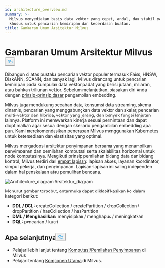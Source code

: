 ```yaml
---
id: architecture_overview.md
summary: >-
  Milvus menyediakan basis data vektor yang cepat, andal, dan stabil yang dibuat
  khusus untuk pencarian kemiripan dan kecerdasan buatan.
title: Gambaran Umum Arsitektur Milvus
---
```

<h1 id="Milvus-Architecture-Overview" class="common-anchor-header">Gambaran Umum Arsitektur Milvus<button data-href="#Milvus-Architecture-Overview" class="anchor-icon" translate="no">
      <svg translate="no"
        aria-hidden="true"
        focusable="false"
        height="20"
        version="1.1"
        viewBox="0 0 16 16"
        width="16"
      >
        <path
          fill="#0092E4"
          fill-rule="evenodd"
          d="M4 9h1v1H4c-1.5 0-3-1.69-3-3.5S2.55 3 4 3h4c1.45 0 3 1.69 3 3.5 0 1.41-.91 2.72-2 3.25V8.59c.58-.45 1-1.27 1-2.09C10 5.22 8.98 4 8 4H4c-.98 0-2 1.22-2 2.5S3 9 4 9zm9-3h-1v1h1c1 0 2 1.22 2 2.5S13.98 12 13 12H9c-.98 0-2-1.22-2-2.5 0-.83.42-1.64 1-2.09V6.25c-1.09.53-2 1.84-2 3.25C6 11.31 7.55 13 9 13h4c1.45 0 3-1.69 3-3.5S14.5 6 13 6z"
        ></path>
      </svg>
    </button></h1><p>Dibangun di atas pustaka pencarian vektor populer termasuk Faiss, HNSW, DiskANN, SCANN, dan banyak lagi, Milvus dirancang untuk pencarian kemiripan pada kumpulan data vektor padat yang berisi jutaan, miliaran, atau bahkan triliunan vektor. Sebelum melanjutkan, biasakan diri Anda dengan <a href="/docs/id/glossary.md">prinsip-prinsip dasar</a> pengambilan embedding.</p>
<p>Milvus juga mendukung pecahan data, konsumsi data streaming, skema dinamis, pencarian yang menggabungkan data vektor dan skalar, pencarian multi-vektor dan hibrida, vektor yang jarang, dan banyak fungsi lanjutan lainnya. Platform ini menawarkan kinerja sesuai permintaan dan dapat dioptimalkan agar sesuai dengan skenario pengambilan embedding apa pun. Kami merekomendasikan penerapan Milvus menggunakan Kubernetes untuk ketersediaan dan elastisitas yang optimal.</p>
<p>Milvus mengadopsi arsitektur penyimpanan bersama yang menampilkan penyimpanan dan pemilahan komputasi serta skalabilitas horizontal untuk node komputasinya. Mengikuti prinsip pemilahan bidang data dan bidang kontrol, Milvus terdiri dari <a href="/docs/id/four_layers.md">empat lapisan</a>: lapisan akses, layanan koordinator, simpul pekerja, dan penyimpanan. Lapisan-lapisan ini saling independen dalam hal penskalaan atau pemulihan bencana.</p>
<p>
  
   <span class="img-wrapper"> <img translate="no" src="/docs/v2.5.x/assets/milvus_architecture.png" alt="Architecture_diagram" class="doc-image" id="architecture_diagram" />
   </span> <span class="img-wrapper"> <span>Arsitektur_diagram</span> </span></p>
<p>Menurut gambar tersebut, antarmuka dapat diklasifikasikan ke dalam kategori berikut:</p>
<ul>
<li><strong>DDL / DCL:</strong> createCollection / createPartition / dropCollection / dropPartition / hasCollection / hasPartition</li>
<li><strong>DML / Menghasilkan:</strong> menyisipkan / menghapus / meningkatkan</li>
<li><strong>DQL:</strong> pencarian / kueri</li>
</ul>
<h2 id="Whats-next" class="common-anchor-header">Apa selanjutnya<button data-href="#Whats-next" class="anchor-icon" translate="no">
      <svg translate="no"
        aria-hidden="true"
        focusable="false"
        height="20"
        version="1.1"
        viewBox="0 0 16 16"
        width="16"
      >
        <path
          fill="#0092E4"
          fill-rule="evenodd"
          d="M4 9h1v1H4c-1.5 0-3-1.69-3-3.5S2.55 3 4 3h4c1.45 0 3 1.69 3 3.5 0 1.41-.91 2.72-2 3.25V8.59c.58-.45 1-1.27 1-2.09C10 5.22 8.98 4 8 4H4c-.98 0-2 1.22-2 2.5S3 9 4 9zm9-3h-1v1h1c1 0 2 1.22 2 2.5S13.98 12 13 12H9c-.98 0-2-1.22-2-2.5 0-.83.42-1.64 1-2.09V6.25c-1.09.53-2 1.84-2 3.25C6 11.31 7.55 13 9 13h4c1.45 0 3-1.69 3-3.5S14.5 6 13 6z"
        ></path>
      </svg>
    </button></h2><ul>
<li>Pelajari lebih lanjut tentang <a href="/docs/id/four_layers.md">Komputasi/Pemilahan Penyimpanan</a> di Milvus</li>
<li>Pelajari tentang <a href="/docs/id/main_components.md">Komponen Utama</a> di Milvus.</li>
</ul>
